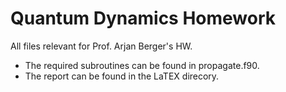 # Quantum Dynamics Homework

All files relevant for Prof. Arjan Berger's HW. 
- The required subroutines can be found in propagate.f90. 
- The report can be found in the LaTEX direcory.